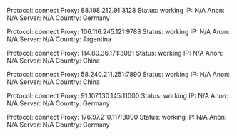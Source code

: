Protocol: connect
Proxy: 88.198.212.91:3128
Status: working
IP: N/A
Anon: N/A
Server: N/A
Country: Germany

Protocol: connect
Proxy: 106.116.245.121:9788
Status: working
IP: N/A
Anon: N/A
Server: N/A
Country: Argentina

Protocol: connect
Proxy: 114.80.36.171:3081
Status: working
IP: N/A
Anon: N/A
Server: N/A
Country: China

Protocol: connect
Proxy: 58.240.211.251:7890
Status: working
IP: N/A
Anon: N/A
Server: N/A
Country: China

Protocol: connect
Proxy: 91.107.130.145:11000
Status: working
IP: N/A
Anon: N/A
Server: N/A
Country: Germany

Protocol: connect
Proxy: 176.97.210.117:3000
Status: working
IP: N/A
Anon: N/A
Server: N/A
Country: Germany

